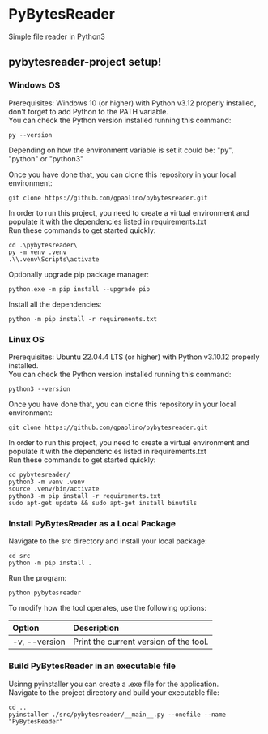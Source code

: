 # PyBytesReader
Simple file reader in Python3

## pybytesreader-project setup!

### Windows OS
Prerequisites: Windows 10 (or higher) with Python v3.12 properly installed, don't forget to add Python to the PATH variable. <br/>
You can check the Python version installed running this command: <br/>

    py --version

Depending on how the environment variable is set it could be: "py", "python" or "python3" <br/>

Once you have done that, you can clone this repository in your local environment: <br/>

    git clone https://github.com/gpaolino/pybytesreader.git

In order to run this project, you need to create a virtual environment and populate it with the dependencies listed in requirements.txt <br/>
Run these commands to get started quickly: <br/>

    cd .\pybytesreader\
    py -m venv .venv
    .\\.venv\Scripts\activate

Optionally upgrade pip package manager: 

    python.exe -m pip install --upgrade pip

Install all the dependencies:

    python -m pip install -r requirements.txt

### Linux OS
Prerequisites: Ubuntu 22.04.4 LTS (or higher) with Python v3.10.12 properly installed. <br/>
You can check the Python version installed running this command: <br/>

    python3 --version

Once you have done that, you can clone this repository in your local environment: <br/>

    git clone https://github.com/gpaolino/pybytesreader.git

In order to run this project, you need to create a virtual environment and populate it with the dependencies listed in requirements.txt <br/>
Run these commands to get started quickly: <br/>

    cd pybytesreader/
    python3 -m venv .venv
    source .venv/bin/activate
    python3 -m pip install -r requirements.txt
    sudo apt-get update && sudo apt-get install binutils
    
### Install PyBytesReader as a Local Package
Navigate to the src directory and install your local package: <br/>

    cd src
    python -m pip install .

Run the program: <br/>

    python pybytesreader

To modify how the tool operates, use the following options:

| Option                    | Description                                                                                                                                                            |
|:--------------------------|:-----------------------------------------------------------------------------------------------------------------------------------------------------------------------|
| -v, --version             | Print the current version of the tool.                                                                                                                                 |


### Build PyBytesReader in an executable file
Usinng pyinstaller you can create a .exe file for the application. <br/>
Navigate to the project directory and build your executable file: <br/>

    cd ..
    pyinstaller ./src/pybytesreader/__main__.py --onefile --name "PyBytesReader"
